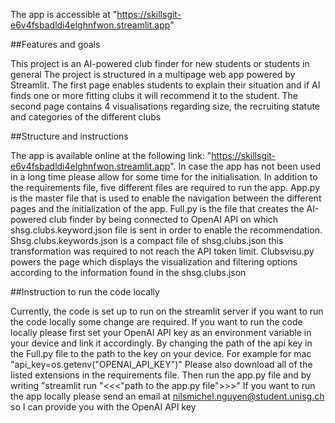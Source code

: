 The app is accessible at "https://skillsgit-e6v4fsbadldi4elghnfwon.streamlit.app" 

##Features and goals

This project is an AI-powered club finder for new students or students in general
The project is structured in a multipage web app powered by Streamlit.
The first page enables students to explain their situation and if AI finds one or more fitting clubs it will recommend it to the student.
The second page contains 4 visualisations regarding size, the recruiting statute and categories of the different clubs

##Structure and instructions

The app is available online at the following link: "https://skillsgit-e6v4fsbadldi4elghnfwon.streamlit.app".
In case the app has not been used in a long time please allow for some time for the initialisation.
In addition to the requirements file, five different files are required to run the app.
App.py is the master file that is used to enable the navigation between the different pages and the initialization of the app.
Full.py is the file that creates the AI-powered club finder by being connected to OpenAI API on which shsg.clubs.keyword.json file is sent in order
to enable the recommendation. Shsg.clubs.keywords.json is a compact file of shsg.clubs.json this transformation was required to not reach the API token limit.
Clubsvisu.py powers the page which displays the visualization and filtering options according to the information found in the shsg.clubs.json

##Instruction to run the code locally

Currently, the code is set up to run on the streamlit server if you want to run the code locally some change are required. 
If you want to run the code locally please first set your OpenAI API key as an environment variable in your device and link it accordingly.
By changing the path of the api key in the Full.py file to the path to the key on your device. For example for mac "api_key=os.getenv("OPENAI_API_KEY")"
Please also download all of the listed extensions in the requirements file.
Then run the app.py file and by writing "streamlit run "<<<"path to the app.py file">>>"
If you want to run the app locally please send an email at nilsmichel.nguyen@student.unisg.ch so I can provide you with the OpenAI API key


